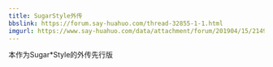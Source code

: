 ```yaml
---
title: SugarStyle外传
bbslink: https://forum.say-huahuo.com/thread-32855-1-1.html
imgurl: https://www.say-huahuo.com/data/attachment/forum/201904/15/214928s4aymdmxzebdwa9d.png
---
```


本作为Sugar*Style的外传先行版<!--more-->
